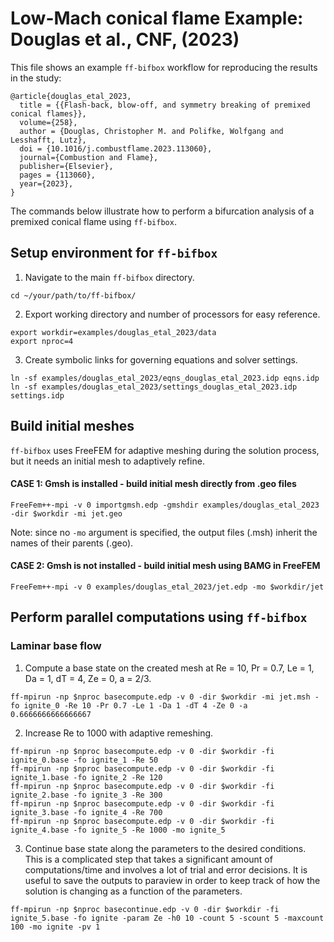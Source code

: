 # Low-Mach conical flame Example: Douglas et al., CNF, (2023)
This file shows an example `ff-bifbox` workflow for reproducing the results in the study:
```
@article{douglas_etal_2023,
  title = {{Flash-back, blow-off, and symmetry breaking of premixed conical flames}},
  volume={258},
  author = {Douglas, Christopher M. and Polifke, Wolfgang and Lesshafft, Lutz},
  doi = {10.1016/j.combustflame.2023.113060},
  journal={Combustion and Flame},
  publisher={Elsevier},
  pages = {113060},
  year={2023},
}
```
The commands below illustrate how to perform a bifurcation analysis of a premixed conical flame using `ff-bifbox`.

## Setup environment for `ff-bifbox`
1. Navigate to the main `ff-bifbox` directory.
```
cd ~/your/path/to/ff-bifbox/
```
2. Export working directory and number of processors for easy reference.
```
export workdir=examples/douglas_etal_2023/data
export nproc=4
```
3. Create symbolic links for governing equations and solver settings.
```
ln -sf examples/douglas_etal_2023/eqns_douglas_etal_2023.idp eqns.idp
ln -sf examples/douglas_etal_2023/settings_douglas_etal_2023.idp settings.idp
```

## Build initial meshes
`ff-bifbox` uses FreeFEM for adaptive meshing during the solution process, but it needs an initial mesh to adaptively refine.
#### CASE 1: Gmsh is installed - build initial mesh directly from .geo files
```
FreeFem++-mpi -v 0 importgmsh.edp -gmshdir examples/douglas_etal_2023 -dir $workdir -mi jet.geo
```
Note: since no `-mo` argument is specified, the output files (.msh) inherit the names of their parents (.geo).
#### CASE 2: Gmsh is not installed - build initial mesh using BAMG in FreeFEM
```
FreeFem++-mpi -v 0 examples/douglas_etal_2023/jet.edp -mo $workdir/jet
```

## Perform parallel computations using `ff-bifbox`
### Laminar base flow
1. Compute a base state on the created mesh at Re = 10, Pr = 0.7, Le = 1, Da = 1, dT = 4, Ze = 0, a = 2/3.
```
ff-mpirun -np $nproc basecompute.edp -v 0 -dir $workdir -mi jet.msh -fo ignite_0 -Re 10 -Pr 0.7 -Le 1 -Da 1 -dT 4 -Ze 0 -a 0.6666666666666667
```

2. Increase Re to 1000 with adaptive remeshing.
```
ff-mpirun -np $nproc basecompute.edp -v 0 -dir $workdir -fi ignite_0.base -fo ignite_1 -Re 50
ff-mpirun -np $nproc basecompute.edp -v 0 -dir $workdir -fi ignite_1.base -fo ignite_2 -Re 120
ff-mpirun -np $nproc basecompute.edp -v 0 -dir $workdir -fi ignite_2.base -fo ignite_3 -Re 300
ff-mpirun -np $nproc basecompute.edp -v 0 -dir $workdir -fi ignite_3.base -fo ignite_4 -Re 700
ff-mpirun -np $nproc basecompute.edp -v 0 -dir $workdir -fi ignite_4.base -fo ignite_5 -Re 1000 -mo ignite_5
```

3. Continue base state along the parameters to the desired conditions. This is a complicated step that takes a significant amount of computations/time and involves a lot of trial and error decisions. It is useful to save the outputs to paraview in order to keep track of how the solution is changing as a function of the parameters.
```
ff-mpirun -np $nproc basecontinue.edp -v 0 -dir $workdir -fi ignite_5.base -fo ignite -param Ze -h0 10 -count 5 -scount 5 -maxcount 100 -mo ignite -pv 1
```

